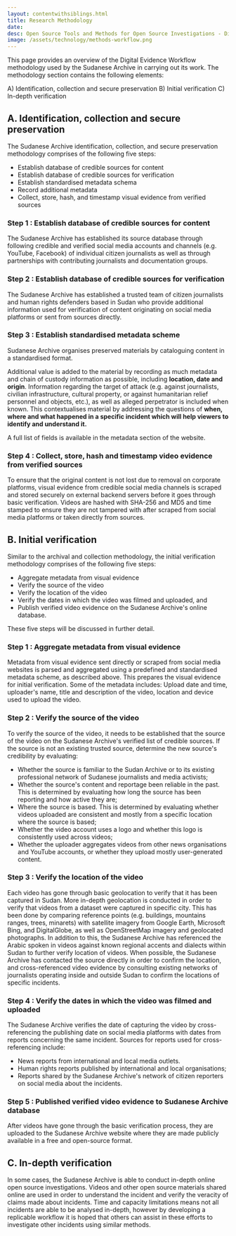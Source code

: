 ```yaml
---
layout: contentwithsiblings.html
title: Research Methodology
date:
desc: Open Source Tools and Methods for Open Source Investigations - Digital Evidence Workflow
image: /assets/technology/methods-workflow.png
---
```

This page provides an overview of the Digital Evidence Workflow methodology used by the Sudanese Archive in carrying out its work. The methodology section contains the following elements:

A) Identification, collection and secure preservation B) Initial verification C) In-depth verification

## A. Identification, collection and secure preservation

The Sudanese Archive identification, collection, and secure preservation methodology comprises of the following five steps:

- Establish database of credible sources for content
- Establish database of credible sources for verification
- Establish standardised metadata schema
- Record additional metadata
- Collect, store, hash, and timestamp visual evidence from verified sources

### Step 1 : Establish database of credible sources for content

The Sudanese Archive has established its source database through following credible and verified social media accounts and channels (e.g. YouTube, Facebook) of individual citizen journalists as well as through partnerships with contributing journalists and documentation groups.

### Step 2 : Establish database of credible sources for verification

The Sudanese Archive has established a trusted team of citizen journalists and human rights defenders based in Sudan who provide additional information used for verification of content originating on social media platforms or sent from sources directly.

### Step 3 : Establish standardised metadata scheme

Sudanese Archive organises preserved materials by cataloguing content in a standardised format.

Additional value is added to the material by recording as much metadata and chain of custody information as possible, including **location, date and origin**. Information regarding the target of attack (e.g. against journalists, civilian infrastructure, cultural property, or against humanitarian relief personnel and objects, etc.), as well as alleged perpetrator is included when known. This contextualises material by addressing the questions of **when, where and what happened in a specific incident which will help viewers to identify and understand it.**

A full list of fields is available in the metadata section of the website.

### Step 4 : Collect, store, hash and timestamp video evidence from verified sources

To ensure that the original content is not lost due to removal on corporate platforms, visual evidence from credible social media channels is scraped and stored securely on external backend servers before it goes through basic verification. Videos are hashed with SHA-256 and MD5 and time stamped to ensure they are not tampered with after scraped from social media platforms or taken directly from sources.

## B. Initial verification

Similar to the archival and collection methodology, the initial verification methodology comprises of the following five steps:

- Aggregate metadata from visual evidence
- Verify the source of the video
- Verify the location of the video
- Verify the dates in which the video was filmed and uploaded, and
- Publish verified video evidence on the Sudanese Archive's online database.

These five steps will be discussed in further detail.

### Step 1 : Aggregate metadata from visual evidence

Metadata from visual evidence sent directly or scraped from social media websites is parsed and aggregated using a predefined and standardised metadata scheme, as described above. This prepares the visual evidence for initial verification. Some of the metadata includes: Upload date and time, uploader's name, title and description of the video, location and device used to upload the video.

### Step 2 : Verify the source of the video

To verify the source of the video, it needs to be established that the source of the video on the Sudanese Archive's verified list of credible sources. If the source is not an existing trusted source, determine the new source's credibility by evaluating:

- Whether the source is familiar to the Sudan Archive or to its existing professional network of Sudanese journalists and media activists;
- Whether the source's content and reportage been reliable in the past. This is determined by evaluating how long the source has been reporting and how active they are;
- Where the source is based. This is determined by evaluating whether videos uploaded are consistent and mostly from a specific location where the source is based;
- Whether the video account uses a logo and whether this logo is consistently used across videos;
- Whether the uploader aggregates videos from other news organisations and YouTube accounts, or whether they upload mostly user-generated content.

### Step 3 : Verify the location of the video

Each video has gone through basic geolocation to verify that it has been captured in Sudan. More in-depth geolocation is conducted in order to verify that videos from a dataset were captured in specific city. This has been done by comparing reference points (e.g. buildings, mountains ranges, trees, minarets) with satellite imagery from Google Earth, Microsoft Bing, and DigitalGlobe, as well as OpenStreetMap imagery and geolocated photographs. In addition to this, the Sudanese Archive has referenced the Arabic spoken in videos against known regional accents and dialects within Sudan to further verify location of videos. When possible, the Sudanese Archive has contacted the source directly in order to confirm the location, and cross-referenced video evidence by consulting existing networks of journalists operating inside and outside Sudan to confirm the locations of specific incidents.

### Step 4 : Verify the dates in which the video was filmed and uploaded

The Sudanese Archive verifies the date of capturing the video by cross-referencing the publishing date on social media platforms with dates from reports concerning the same incident. Sources for reports used for cross-referencing include:

- News reports from international and local media outlets.
- Human rights reports published by international and local organisations;
- Reports shared by the Sudanese Archive's network of citizen reporters on social media about the incidents.

### Step 5 : Published verified video evidence to Sudanese Archive database

After videos have gone through the basic verification process, they are uploaded to the Sudanese Archive website where they are made publicly available in a free and open-source format.

## C. In-depth verification

In some cases, the Sudanese Archive is able to conduct in-depth online open source investigations. Videos and other open source materials shared online are used in order to understand the incident and verify the veracity of claims made about incidents. Time and capacity limitations means not all incidents are able to be analysed in-depth, however by developing a replicable workflow it is hoped that others can assist in these efforts to investigate other incidents using similar methods.
